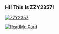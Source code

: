 ### Hi! This is ZZY2357!

[![ZZY2357](https://github-readme-stats.zzy2357.vercel.app/api?username=zzy2357&show_icons=true&theme=radical)](https://github.com/zzy2357)

[![ReadMe Card](https://github-readme-stats.zzy2357.vercel.app/api/pin/?username=zzy2357&repo=covid-19-simulator&theme=radical)](https://github.com/zzy2357/covid-19-simulator)
